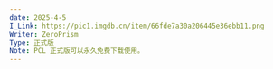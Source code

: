 ```yaml
---
date: 2025-4-5
I_Link: https://pic1.imgdb.cn/item/66fde7a30a206445e36ebb11.png
Writer: ZeroPrism
Type: 正式版
Note: PCL 正式版可以永久免费下载使用。
---
```

